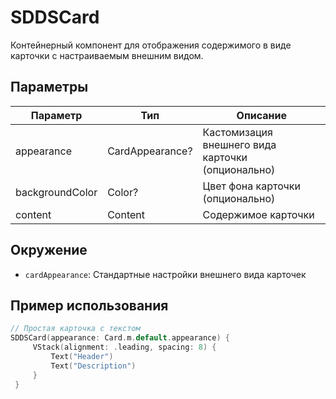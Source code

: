 # SDDSCard

Контейнерный компонент для отображения содержимого в виде карточки с настраиваемым внешним видом.

## Параметры

| Параметр | Тип | Описание |
|----------|-----|-----------|
| appearance | CardAppearance? | Кастомизация внешнего вида карточки (опционально) |
| backgroundColor | Color? | Цвет фона карточки (опционально) |
| content | Content | Содержимое карточки |

## Окружение
- `cardAppearance`: Стандартные настройки внешнего вида карточек

## Пример использования

```swift
// Простая карточка с текстом
SDDSCard(appearance: Card.m.default.appearance) {
     VStack(alignment: .leading, spacing: 8) {
         Text("Header")
         Text("Description")
     }
 }
``` 
